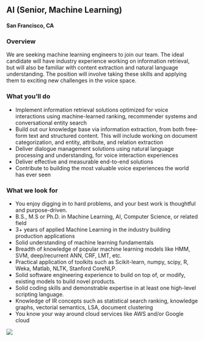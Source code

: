 ## AI (Senior, Machine Learning)
#### San Francisco, CA

### Overview
We are seeking machine learning engineers to join our team. The ideal candidate will have industry experience working on information retrieval, but will also be familiar with content extraction and natural language understanding. The position will involve taking these skills and applying them to exciting new challenges in the voice space.

### What you’ll do
+	Implement information retrieval solutions optimized for voice interactions using machine-learned ranking, recommender systems and conversational entity search
+	Build out our knowledge base via information extraction, from both free-form text and structured content. This will include working on document categorization, and entity, attribute, and relation extraction
+	Deliver dialogue management solutions using natural language processing and understanding, for voice interaction experiences
+	Deliver effective and measurable end-to-end solutions
+	Contribute to building the most valuable voice experiences the world has ever seen

### What we look for
+	You enjoy digging in to hard problems, and your best work is thoughtful and purpose-driven.
+	B.S., M.S or Ph.D. in Machine Learning, AI, Computer Science, or related field
+	3+ years of applied Machine Learning in the industry building production applications
+	Solid understanding of machine learning fundamentals
+	Breadth of knowledge of popular machine learning models like HMM, SVM, deep/recurrent ANN, CRF, LMT, etc.
+	Practical application of toolkits such as Scikit-learn, numpy, scipy, R, Weka, Matlab, NLTK, Stanford CoreNLP.
+	Solid software engineering experience to build on top of, or modify, existing models to build novel products.
+	Solid coding skills and demonstrable expertise in at least one high-level scripting language.
+	Knowledge of IR concepts such as statistical search ranking, knowledge graphs, vectorial semantics, LSA, document clustering
+	You know your way around cloud services like AWS and/or Google cloud


[<img src='https://dabuttonfactory.com/button.png?t=Learn+More&f=Calibri-Bold&ts=24&tc=fff&hp=20&vp=8&c=5&bgt=unicolored&bgc=29aafe'>](https://letsrockit.co/jobs/qwxwaw5llmfpic8gvm9py2ugtgficw-ai-senior-machine-learning)
